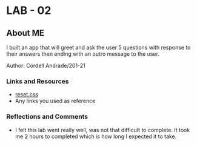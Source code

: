 # LAB - 02

## About ME

I built an app that will greet and ask the user 5 questions with response to their answers then ending with an outro message to the user.

Author: Cordell Andrade/201-21

### Links and Resources
* [reset.css](https://meyerweb.com/eric/tools/css/reset/)
* Any links you used as reference

### Reflections and Comments
* I felt this lab went really well, was not that difficult to complete.
It took me 2 hours to completed which is how long I expected it to take.